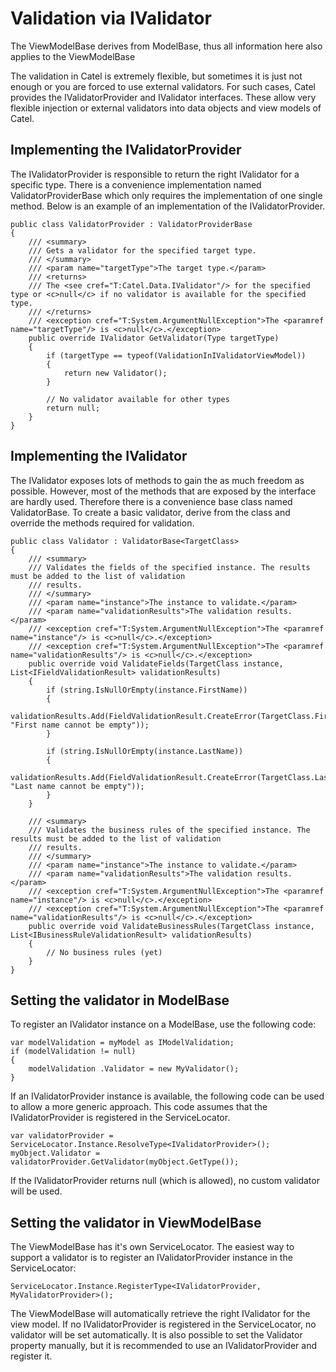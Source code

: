 # Validation via IValidator

The ViewModelBase derives from ModelBase, thus all information here also applies to the ViewModelBase

The validation in Catel is extremely flexible, but sometimes it is just not enough or you are forced to use external validators. For such cases, Catel provides the IValidatorProvider and IValidator interfaces. These allow very flexible injection or external validators into data objects and view models of Catel.

## Implementing the IValidatorProvider

The IValidatorProvider is responsible to return the right IValidator for a specific type. There is a convenience implementation named ValidatorProviderBase which only requires the implementation of one single method. Below is an example of an implementation of the IValidatorProvider.

```
public class ValidatorProvider : ValidatorProviderBase
{
    /// <summary>
    /// Gets a validator for the specified target type.
    /// </summary>
    /// <param name="targetType">The target type.</param>
    /// <returns>
    /// The <see cref="T:Catel.Data.IValidator"/> for the specified type or <c>null</c> if no validator is available for the specified type.
    /// </returns>
    /// <exception cref="T:System.ArgumentNullException">The <paramref name="targetType"/> is <c>null</c>.</exception>
    public override IValidator GetValidator(Type targetType)
    {
        if (targetType == typeof(ValidationInIValidatorViewModel))
        {
            return new Validator();
        }

        // No validator available for other types
        return null;
    }
}
```

## Implementing the IValidator

The IValidator exposes lots of methods to gain the as much freedom as possible. However, most of the methods that are exposed by the interface are hardly used. Therefore there is a convenience base class named ValidatorBase. To create a basic validator, derive from the class and override the methods required for validation.

```
public class Validator : ValidatorBase<TargetClass>
{
    /// <summary>
    /// Validates the fields of the specified instance. The results must be added to the list of validation
    /// results.
    /// </summary>
    /// <param name="instance">The instance to validate.</param>
    /// <param name="validationResults">The validation results.</param>
    /// <exception cref="T:System.ArgumentNullException">The <paramref name="instance"/> is <c>null</c>.</exception>
    /// <exception cref="T:System.ArgumentNullException">The <paramref name="validationResults"/> is <c>null</c>.</exception>
    public override void ValidateFields(TargetClass instance, List<IFieldValidationResult> validationResults)
    {
        if (string.IsNullOrEmpty(instance.FirstName))
        {
            validationResults.Add(FieldValidationResult.CreateError(TargetClass.FirstNameProperty, "First name cannot be empty"));
        }

        if (string.IsNullOrEmpty(instance.LastName))
        {
            validationResults.Add(FieldValidationResult.CreateError(TargetClass.LastNameProperty, "Last name cannot be empty"));
        }
    }

    /// <summary>
    /// Validates the business rules of the specified instance. The results must be added to the list of validation
    /// results.
    /// </summary>
    /// <param name="instance">The instance to validate.</param>
    /// <param name="validationResults">The validation results.</param>
    /// <exception cref="T:System.ArgumentNullException">The <paramref name="instance"/> is <c>null</c>.</exception>
    /// <exception cref="T:System.ArgumentNullException">The <paramref name="validationResults"/> is <c>null</c>.</exception>
    public override void ValidateBusinessRules(TargetClass instance, List<IBusinessRuleValidationResult> validationResults)
    {
        // No business rules (yet)
    }
}
```

## Setting the validator in ModelBase

To register an IValidator instance on a ModelBase, use the following code:

```
var modelValidation = myModel as IModelValidation;
if (modelValidation != null)
{
    modelValidation .Validator = new MyValidator();
}
```

If an IValidatorProvider instance is available, the following code can be used to allow a more generic approach. This code assumes that the IValidatorProvider is registered in the ServiceLocator.

```
var validatorProvider = ServiceLocator.Instance.ResolveType<IValidatorProvider>();
myObject.Validator = validatorProvider.GetValidator(myObject.GetType());
```

If the IValidatorProvider returns null (which is allowed), no custom validator will be used.

## Setting the validator in ViewModelBase

The ViewModelBase has it's own ServiceLocator. The easiest way to support a validator is to register an IValidatorProvider instance in the ServiceLocator:

```
ServiceLocator.Instance.RegisterType<IValidatorProvider, MyValidatorProvider>();
```

The ViewModelBase will automatically retrieve the right IValidator for the view model. If no IValidatorProvider is registered in the ServiceLocator, no validator will be set automatically. It is also possible to set the Validator property manually, but it is recommended to use an IValidatorProvider and register it.